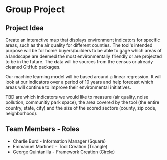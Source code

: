 # Group Project

## Project Idea

Create an interactive map that displays environment indicators for specific areas, such as the air quality for different counties. The tool's intended purpose will be for home buyers/builders to be able to gage which areas of a landscape are deemed the most environmentally friendly or are projected to be in the future. The data will be sources from the census or already cleaned GitHub packages.

Our machine learning model will be based around a linear regression. It will look at our indicators over a period of 10 years and help forecast which areas will continue to improve their environmental initiatives.

TBD are which indicators we would like to measure (air quality, noise pollution, communitiy park space), the area covered by the tool (the entire country, state, city) and the size of the scored sectors (county, zip code, neighborhood).


## Team Members - Roles
 * Charlie Burd - Information Manager (Square)
 * Emmanuel Martinez - Tool Creation (Triangle)
 * George Quintanilla - Framework Creation (Circle)
